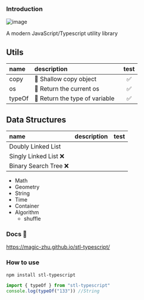 ### Introduction

![image](https://img.shields.io/badge/Version-0.0.7-green.svg)

A modern JavaScript/Typescript utility library

## Utils

|  name    |  description                    |   test    |
|:---------|:--------------------------------|:---------:|
|  copy    |  📌 Shallow copy object         |  &nbsp;✅  |
|  os      |  📌 Return the current os       |  &nbsp;✅  |
|  typeOf  | 📌 Return the type of variable  |  &nbsp;✅  |  

## Data Structures

| name                 | description | test |
|:---------------------|:------------|:----:|
| Doubly Linked List   |             |      |
| Singly Linked List ❌ |             |      |
| Binary Search Tree ❌ |             |      |  


+ Math
+ Geometry
+ String
+ Time
+ Container
+ Algorithm
  - shuffle

### Docs 📖

https://magic-zhu.github.io/stl-typescript/

### How to use

```bash
npm install stl-typescript
```

```ts
import { typeOf } from "stl-typescript"
console.log(typeOf("133")) //String
```
